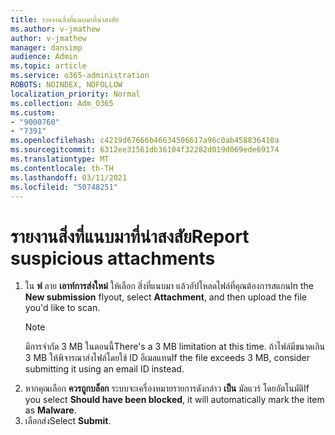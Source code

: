 ```yaml
---
title: รายงานสิ่งที่แนบมาที่น่าสงสัย
ms.author: v-jmathew
author: v-jmathew
manager: dansimp
audience: Admin
ms.topic: article
ms.service: o365-administration
ROBOTS: NOINDEX, NOFOLLOW
localization_priority: Normal
ms.collection: Adm_O365
ms.custom:
- "9000760"
- "7391"
ms.openlocfilehash: c4219d67666b46634506617a96c0ab458836410a
ms.sourcegitcommit: 6312ee31561db36104f32282d019d069ede69174
ms.translationtype: MT
ms.contentlocale: th-TH
ms.lasthandoff: 03/11/2021
ms.locfileid: "50748251"
---
```

# <a name="report-suspicious-attachments"></a><span data-ttu-id="fd7d7-102">รายงานสิ่งที่แนบมาที่น่าสงสัย</span><span class="sxs-lookup"><span data-stu-id="fd7d7-102">Report suspicious attachments</span></span>

1. <span data-ttu-id="fd7d7-103">ใน **ฟ** ลาย **เอาท์การส่งใหม่** ให้เลือก สิ่งที่แนบมา แล้วอัปโหลดไฟล์ที่คุณต้องการสแกน</span><span class="sxs-lookup"><span data-stu-id="fd7d7-103">In the **New submission** flyout, select **Attachment**, and then upload the file you'd like to scan.</span></span>
    > [!NOTE]
    > <span data-ttu-id="fd7d7-104">มีการจํากัด 3 MB ในตอนนี้</span><span class="sxs-lookup"><span data-stu-id="fd7d7-104">There's a 3 MB limitation at this time.</span></span> <span data-ttu-id="fd7d7-105">ถ้าไฟล์มีขนาดเกิน 3 MB ให้พิจารณาส่งไฟล์โดยใช้ ID อีเมลแทน</span><span class="sxs-lookup"><span data-stu-id="fd7d7-105">If the file exceeds 3 MB, consider submitting it using an email ID instead.</span></span>
2. <span data-ttu-id="fd7d7-106">หากคุณเลือก **ควรถูกบล็อก** ระบบจะเครื่องหมายรายการดังกล่าว **เป็น** มัลแวร์ โดยอัตโนมัติ</span><span class="sxs-lookup"><span data-stu-id="fd7d7-106">If you select **Should have been blocked**, it will automatically mark the item as **Malware**.</span></span>
3. <span data-ttu-id="fd7d7-107">เลือกส่ง</span><span class="sxs-lookup"><span data-stu-id="fd7d7-107">Select **Submit**.</span></span>
